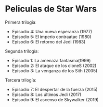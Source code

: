 # Peliculas de Star Wars


Primera trilogía:
* Episodio 4: Una nueva esperanza (1977)
* Episodio 5: El imperio contraatac (1980)
* Episodio 6: El retorno del Jedi (1983)


 Segunda trilogía:


* Episodio 1: La amenaza fantasma(1999)
* Episodio 2: El ataque de los cloneS (2002)
* Episodio 3: La venganza de los Sith (2005)


Tercera trilogía:

* Episodio 7: El despertar de la fuerza (2015)
* Episodio 8: Los últimos Jedi (2017)
* Episodio 9: El ascenso de Skywalker (2019)


